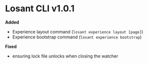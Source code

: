 # Losant CLI v1.0.1

**Added**

  * Experience layout command (`losant experience layout [page]`)
  * Experience bootstrap command (`losant experience bootstrap`)

**Fixed**

  * ensuring lock file unlocks when closing the watcher
